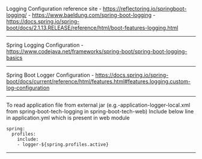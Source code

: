 Logging Configuration reference site
	- https://reflectoring.io/springboot-logging/
	- https://www.baeldung.com/spring-boot-logging
	- https://docs.spring.io/spring-boot/docs/2.1.13.RELEASE/reference/html/boot-features-logging.html

- - - -
Spring Logging Configuration
	- https://www.codejava.net/frameworks/spring-boot/spring-boot-logging-basics
	
- - - -
Spring Boot Logger Configuration
	- https://docs.spring.io/spring-boot/docs/current/reference/html/features.html#features.logging.custom-log-configuration

- - - -

To read application file from external jar (e.g.-application-logger-local.xml from spring-boot-tech-logging in spring-boot-tech-web)
Include below line in application.yml which is present in web module
	
	spring:
	  profiles:
	    include:
	    - logger-${spring.profiles.active}
	    
- - - -


